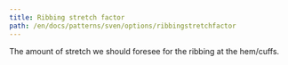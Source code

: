 ```yaml
---
title: Ribbing stretch factor
path: /en/docs/patterns/sven/options/ribbingstretchfactor
---
```


The amount of stretch we should foresee for the ribbing at the hem/cuffs.